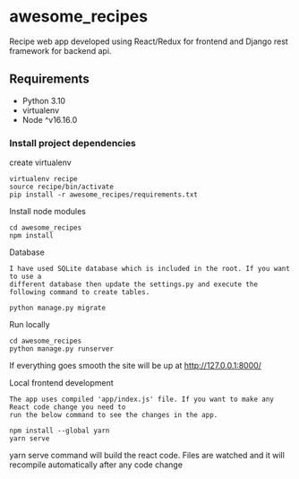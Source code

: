 # awesome_recipes

Recipe web app developed using React/Redux for frontend and Django rest framework for backend api.

## Requirements

* Python 3.10
* virtualenv
* Node ^v16.16.0

### Install project dependencies

create virtualenv 

    virtualenv recipe
    source recipe/bin/activate
    pip install -r awesome_recipes/requirements.txt

Install node modules

    cd awesome_recipes
    npm install 

Database

    I have used SQLite database which is included in the root. If you want to use a 
    different database then update the settings.py and execute the following command to create tables.

    python manage.py migrate


Run locally

    cd awesome_recipes
    python manage.py runserver


If everything goes smooth the site will be up at http://127.0.0.1:8000/

Local frontend development

    The app uses compiled 'app/index.js' file. If you want to make any React code change you need to 
    run the below command to see the changes in the app. 

    npm install --global yarn
    yarn serve

yarn serve command will build the react code. Files are watched and it will recompile automatically after any code change 
